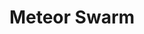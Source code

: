 ---
title: "Meteor Swarm"
permalink: /spells/meteor-swarm/
tags:
  - Spell
available_for:
  - Sorcerer
  - Wizard
level: "9th Level"
school: "Evocation"
range: "1 mile"
area: "40 ft"
shape: "Sphere"
comp:
  - V
  - S
attack: "DEX Save"
effect: "Fire"
description: |
  Blazing orbs of fire plummet to the ground at four different points you can see within range. Each creature in a 40-foot-radius sphere centered on each point you choose must make a dexterity saving throw. The sphere spreads around corners. A creature takes 20d6 fire damage and 20d6 bludgeoning damage on a failed save, or half as much damage on a successful one. A creature in the area of more than one fiery burst is affected only once.

  The spell damages objects in the area and ignites flammable objects that aren't being worn or carried.
excerpt: "Blazing orbs of fire plummet to the ground at four different points you can see within range."
source: "Basic Rules"
---